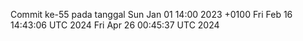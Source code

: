 Commit ke-55 pada tanggal Sun Jan 01 14:00 2023 +0100
Fri Feb 16 14:43:06 UTC 2024
Fri Apr 26 00:45:37 UTC 2024

